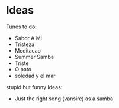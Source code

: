 # Ideas

Tunes to do:

- Sabor A Mi
- Tristeza
- Meditacao
- Summer Samba
- Triste
- O pato
- soledad y el mar

stupid but funny Ideas:
- Just the right song (vansire) as a samba